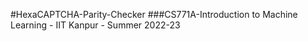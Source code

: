 #HexaCAPTCHA-Parity-Checker
###CS771A-Introduction to Machine Learning - IIT Kanpur - Summer 2022-23